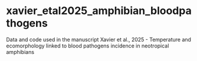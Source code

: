 # xavier_etal2025_amphibian_bloodpathogens
Data and code used in the manuscript Xavier et al., 2025 - Temperature and ecomorphology linked to blood pathogens incidence in neotropical amphibians
